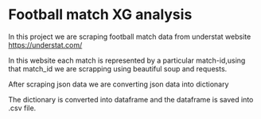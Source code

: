 # Football match XG analysis

In this project we are scraping football match data from understat website https://understat.com/

In this website each match is represented by a particular match-id,using that match_id we are scrapping using beautiful soup and requests.

After scraping json data we are converting json data into dictionary

The dictionary is converted into dataframe and the dataframe is saved into .csv file.

